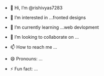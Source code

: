 - 👋 Hi, I’m @rishivyas7283
- 👀 I’m interested in ...fronted designs
  
- 🌱 I’m currently learning ...web devlopment
- 💞️ I’m looking to collaborate on ...
- 📫 How to reach me ...
- 😄 Pronouns: ...
- ⚡ Fun fact: ...

<!---
rishivyas7283/rishivyas7283 is a ✨ special ✨ repository because its `README.md` (this file) appears on your GitHub profile.
You can click the Preview link to take a look at your changes.
--->
